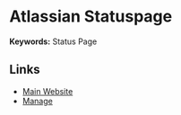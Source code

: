 # Atlassian Statuspage

**Keywords:** Status Page

## Links

- [Main Website](https://atlassian.com/software/statuspage)
- [Manage](https://manage.statuspage.io/)

<!--
https://corellium.statuspage.io/
-->
